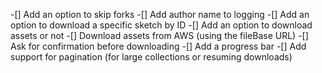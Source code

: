 -[] Add an option to skip forks
-[] Add author name to logging
-[] Add an option to download a specific sketch by ID
-[] Add an option to download assets or not
-[] Download assets from AWS (using the fileBase URL)
-[] Ask for confirmation before downloading
-[] Add a progress bar
-[] Add support for pagination (for large collections or resuming downloads)